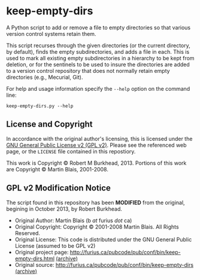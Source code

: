 keep-empty-dirs
===============

A Python script to add or remove a file to empty directories so that various version control systems retain them.

This script recurses through the given directories (or the current directory, by default), finds the empty subdirectories, and adds a file in each. This is used to mark all existing empty subdirectories in a hierarchy to be kept from deletion, or for the sentinels to be used to insure the directories are added to a version control repository that does not normally retain empty directories (e.g., Mecurial, Git).

For help and usage information specify the `--help` option on the command line:

    keep-empty-dirs.py --help

License and Copyright
---------------------

In accordance with the original author's licensing, this is licensed under the [GNU General Public License v2 (GPL v2)](http://www.gnu.org/licenses/gpl-2.0.html). Please see the referenced web page, or the `LICENSE` file contained in this repostiory.

This work is Copyright &copy; Robert M Burkhead, 2013.
Portions of this work are Copyright &copy; Martin Blais, 2001-2008.

GPL v2 Modification Notice
--------------------------

The script found in this repository has been **MODIFIED** from the original, begining in October 2013, by Robert Burkhead.

* Original Author: Martin Blais (b _at_ furius _dot_ ca)
* Original Copyright: Copyright &copy; 2001-2008 Martin Blais. All Rights Reserved.
* Original License: This code is distributed under the GNU General Public License (assumed to be GPL v2)
* Original project page: http://furius.ca/pubcode/pub/conf/bin/keep-empty-dirs.html [(archive)](http://www.webcitation.org/6KBQMQ1zr)
* Original source: http://furius.ca/pubcode/pub/conf/bin/keep-empty-dirs [(archive)](http://www.webcitation.org/6KBQWif4g)
